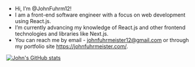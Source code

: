 - Hi, I’m @JohnFuhrm12!
- I am a front-end software engineer with a focus on web development using React.js.
- I’m currently advancing my knowledge of React.js and other frontend technologies and libraries like Next.js.
- You can reach me by email - johnfuhrmeister12@gmail.com or through my portfolio site https://johnfuhrmeister.com/.

[![John's GitHub stats](https://github-readme-stats.vercel.app/api?username=JohnFuhrm12&show_icons=true&theme=highcontrast&title_color=03d7fc)](github-readme-stats-eight-weld-81.vercel.app)
